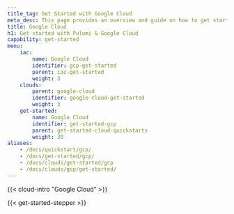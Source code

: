 ```yaml
---
title_tag: Get Started with Google Cloud
meta_desc: This page provides an overview and guide on how to get started with Google Cloud.
title: Google Cloud
h1: Get started with Pulumi & Google Cloud
capability: get-started
menu:
    iac:
        name: Google Cloud
        identifier: gcp-get-started
        parent: iac-get-started
        weight: 3
    clouds:
        parent: google-cloud
        identifier: google-cloud-get-started
        weight: 3
    get-started:
        name: Google Cloud
        identifier: get-started-gcp
        parent: get-started-cloud-quickstarts
        weight: 30
aliases:
    - /docs/quickstart/gcp/
    - /docs/get-started/gcp/
    - /docs/clouds/get-started/gcp
    - /docs/clouds/gcp/get-started/
---
```


{{< cloud-intro "Google Cloud" >}}

{{< get-started-stepper >}}
